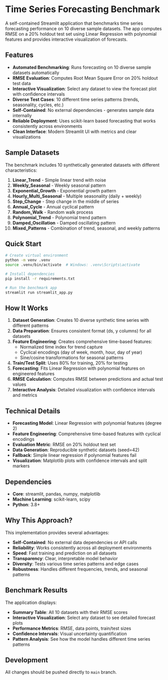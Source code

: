 # Time Series Forecasting Benchmark

A self-contained Streamlit application that benchmarks time series forecasting performance on 10 diverse sample datasets. The app computes RMSE on a 20% holdout test set using Linear Regression with polynomial features and provides interactive visualization of forecasts.

## Features

- **Automated Benchmarking**: Runs forecasting on 10 diverse sample datasets automatically
- **RMSE Evaluation**: Computes Root Mean Square Error on 20% holdout test data
- **Interactive Visualization**: Select any dataset to view the forecast plot with confidence intervals
- **Diverse Test Cases**: 10 different time series patterns (trends, seasonality, cycles, etc.)
- **Self-Contained**: No external dependencies - generates sample data internally
- **Reliable Deployment**: Uses scikit-learn based forecasting that works consistently across environments
- **Clean Interface**: Modern Streamlit UI with metrics and clear visualizations

## Sample Datasets

The benchmark includes 10 synthetically generated datasets with different characteristics:

1. **Linear_Trend** - Simple linear trend with noise
2. **Weekly_Seasonal** - Weekly seasonal pattern
3. **Exponential_Growth** - Exponential growth pattern
4. **Hourly_Multi_Seasonal** - Multiple seasonality (daily + weekly)
5. **Step_Change** - Step change in the middle of series
6. **Annual_Cycle** - Annual cyclical pattern
7. **Random_Walk** - Random walk process
8. **Polynomial_Trend** - Polynomial trend pattern
9. **Damped_Oscillation** - Damped oscillating pattern
10. **Mixed_Patterns** - Combination of trend, seasonal, and weekly patterns

## Quick Start

```bash
# Create virtual environment
python -m venv .venv
source .venv/bin/activate  # Windows: .venv\Scripts\activate

# Install dependencies
pip install -r requirements.txt

# Run the benchmark app
streamlit run streamlit_app.py
```

## How It Works

1. **Dataset Generation**: Creates 10 diverse synthetic time series with different patterns
2. **Data Preparation**: Ensures consistent format (ds, y columns) for all datasets
3. **Feature Engineering**: Creates comprehensive time-based features:
   - Normalized time index for trend capture
   - Cyclical encodings (day of week, month, hour, day of year)
   - Sine/cosine transformations for seasonal patterns
4. **Train/Test Split**: Uses 80% for training, 20% for testing
5. **Forecasting**: Fits Linear Regression with polynomial features on engineered features
6. **RMSE Calculation**: Computes RMSE between predictions and actual test values
7. **Interactive Analysis**: Detailed visualization with confidence intervals and metrics

## Technical Details

- **Forecasting Model**: Linear Regression with polynomial features (degree 2)
- **Feature Engineering**: Comprehensive time-based features with cyclical encodings
- **Evaluation Metric**: RMSE on 20% holdout test set
- **Data Generation**: Reproducible synthetic datasets (seed=42)
- **Fallback**: Simple linear regression if polynomial features fail
- **Visualization**: Matplotlib plots with confidence intervals and split markers

## Dependencies

- **Core**: streamlit, pandas, numpy, matplotlib
- **Machine Learning**: scikit-learn, scipy
- **Python**: 3.8+

## Why This Approach?

This implementation provides several advantages:

- **Self-Contained**: No external data dependencies or API calls
- **Reliability**: Works consistently across all deployment environments
- **Speed**: Fast training and prediction on all datasets
- **Transparency**: Clear, interpretable model behavior
- **Diversity**: Tests various time series patterns and edge cases
- **Robustness**: Handles different frequencies, trends, and seasonal patterns

## Benchmark Results

The application displays:
- **Summary Table**: All 10 datasets with their RMSE scores
- **Interactive Visualization**: Select any dataset to see detailed forecast plots
- **Performance Metrics**: RMSE, data points, train/test sizes
- **Confidence Intervals**: Visual uncertainty quantification
- **Pattern Analysis**: See how the model handles different time series patterns

## Development

All changes should be pushed directly to `main` branch.

